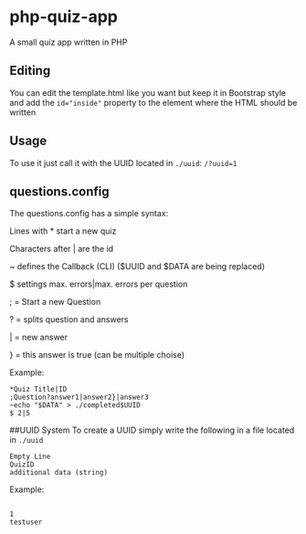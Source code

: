 # php-quiz-app
A small quiz app written in PHP
## Editing
You can edit the template.html like you want but keep it in Bootstrap style and add the ```id="inside"``` property to the element where the HTML should be written
## Usage
To use it just call it with the UUID located in ```./uuid```: ```/?uuid=1```
## questions.config
The questions.config has a simple syntax:

Lines with * start a new quiz

Characters after | are the id

~ defines the Callback (CLI) ($UUID and $DATA are being replaced)

$ settings max. errors|max. errors per question

; = Start a new Question

? = splits question and answers

| = new answer

} = this answer is true (can be multiple choise)


Example:
```
*Quiz Title|ID
;Question?answer1|answer2}|answer3
~echo "$DATA" > ./completed$UUID
$ 2|5
```

##UUID System
To create a UUID simply write the following in a file located in ```./uuid```
```
Empty Line
QuizID
additional data (string)
```
Example:
```

1
testuser
```
